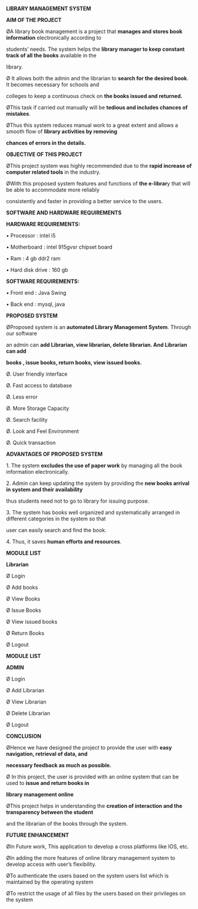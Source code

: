 <a name="br1"></a>**LIBRARY MANAGEMENT SYSTEM**




<a name="br2"></a>**AIM OF THE PROJECT**

ØA library book management is a project that **manages and stores book information** electronically according to

students’ needs. The system helps the **library manager to keep constant track of all the books** available in the

library.

Ø It allows both the admin and the librarian to **search for the desired book**. It becomes necessary for schools and

colleges to keep a continuous check on **the books issued and returned.**

ØThis task if carried out manually will be **tedious and includes chances of mistakes**.

ØThus this system reduces manual work to a great extent and allows a smooth flow of **library activities by removing**

**chances of errors in the details.**




<a name="br3"></a>**OBJECTIVE OF THIS PROJECT**

ØThis project system was highly recommended due to the **rapid increase of computer related tools** in the industry.

ØWith this proposed system features and functions of **the e-librar**y that will be able to accommodate more reliably

consistently and faster in providing a better service to the users.




<a name="br4"></a>**SOFTWARE AND HARDWARE REQUIREMENTS**

**HARDWARE REQUIREMENTS:**

• Processor : intel i5

• Motherboard : intel 915gvsr chipset board

• Ram : 4 gb ddr2 ram

• Hard disk drive : 160 gb

**SOFTWARE REQUIREMENTS:**

• Front end : Java Swing

• Back end : mysql, java




<a name="br5"></a>**PROPOSED SYSTEM**

ØProposed system is an **automated Library Management System**. Through our software

an admin can **add Librarian, view librarian, delete librarian. And Librarian can add**

**books , issue books, return books, view issued books.**

Ø. User friendly interface

Ø. Fast access to database

Ø. Less error

Ø. More Storage Capacity

Ø. Search facility

Ø. Look and Feel Environment

Ø. Quick transaction




<a name="br6"></a>**ADVANTAGES OF PROPOSED SYSTEM**

1\. The system **excludes the use of paper work** by managing all the book information electronically.

2\. Admin can keep updating the system by providing the **new books arrival in system and their availability**

thus students need not to go to library for issuing purpose.

3\. The system has books well organized and systematically arranged in different categories in the system so that

user can easily search and find the book.

4\. Thus, it saves **human efforts and resources**.




<a name="br7"></a>**MODULE LIST**

**Librarian**

Ø Login

Ø Add books

Ø View Books

Ø Issue Books

Ø View issued books

Ø Return Books

Ø Logout



<a name="br8"></a>**MODULE LIST**

**ADMIN**

Ø Login

Ø Add Librarian

Ø View Librarian

Ø Delete Librarian

Ø Logout



<a name="br10"></a>

<a name="br11"></a>

<a name="br12"></a>


<a name="br13"></a>**CONCLUSION**

ØHence we have designed the project to provide the user with **easy navigation, retrieval of data, and**

**necessary feedback as much as possible.**

Ø In this project, the user is provided with an online system that can be used to **issue and return books in**

**library management online**

ØThis project helps in understanding the **creation of interaction and the transparency between the student**

and the librarian of the books through the system.




<a name="br14"></a>**FUTURE ENHANCEMENT**

ØIn Future work, This application to develop a cross platforms like IOS, etc.

ØIn adding the more features of online library management system to develop access with user’s flexibility.

ØTo authenticate the users based on the system users list which is maintained by the operating system

ØTo restrict the usage of all files by the users based on their privileges on the system


